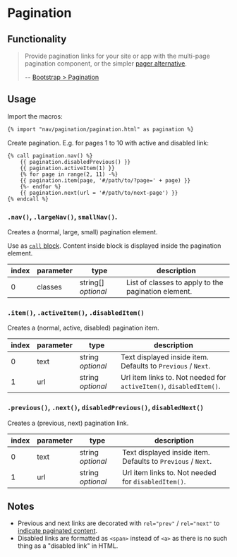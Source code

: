 # Pagination

## Functionality

> Provide pagination links for your site or app with the multi-page pagination component,
> or the simpler [pager alternative](../pager/README.md).
>
> -- [Bootstrap > Pagination](http://v4-alpha.getbootstrap.com/components/pagination/)

## Usage

Import the macros:

```html
{% import "nav/pagination/pagination.html" as pagination %}
```

Create pagination. E.g. for pages 1 to 10 with active and disabled link:

```
{% call pagination.nav() %}
    {{ pagination.disabledPrevious() }}
    {{ pagination.activeItem(1) }}
    {% for page in range(2, 11) -%}
    {{ pagination.item(page, '#/path/to/?page=' + page) }}
    {%- endfor %}
    {{ pagination.next(url = '#/path/to/next-page') }}
{% endcall %}
```

### `.nav()`, `.largeNav()`, `smallNav()`.

Creates a (normal, large, small) pagination element.

Use as [`call` block](http://mozilla.github.io/nunjucks/templating.html#call).
Content inside block is displayed inside the pagination element.

index | parameter | type | description
--- | --- | --- | ---
0 | classes | string[] *optional* | List of classes to apply to the pagination element.

### `.item()`, `.activeItem()`, `.disabledItem()`

Creates a (normal, active, disabled) pagination item.

index | parameter | type | description
--- | --- | --- | ---
0 | text | string *optional* | Text displayed inside item. Defaults to `Previous` / `Next`.
1 | url | string *optional* | Url item links to. Not needed for `activeItem()`, `disabledItem()`.

### `.previous()`, `.next()`, `disabledPrevious()`, `disabledNext()`

Creates a (previous, next) pagination link.

index | parameter | type | description
--- | --- | --- | ---
0 | text | string *optional* | Text displayed inside item. Defaults to `Previous` / `Next`.
1 | url | string *optional* | Url item links to. Not needed for `disabledItem()`.


## Notes

* Previous and next links are decorated with `rel="prev"` / `rel="next"` to [indicate paginated content](https://support.google.com/webmasters/answer/1663744).
* Disabled links are formatted as `<span>` instead of `<a>` as there is no such thing as a "disabled link" in HTML.